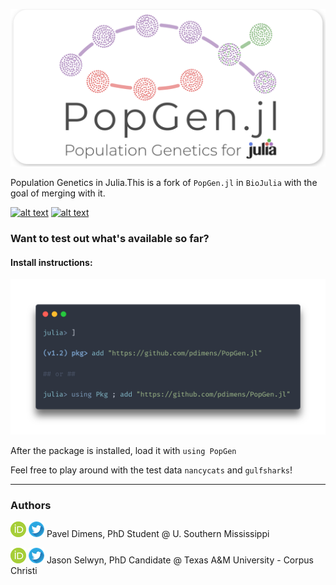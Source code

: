 ![logo](docs/img/logo_card.png)

Population Genetics in Julia.This is a fork of `PopGen.jl` in `BioJulia` with the goal of merging with it. 

[![alt text](https://img.shields.io/badge/docs-stable-informational?style=for-the-badge&logo=Read%20The%20Docs)](https://pdimens.github.io/PopGen.jl/) 
[![alt text](https://img.shields.io/badge/slack-join%20PopGen.jl-ff69b4?style=for-the-badge&logo=slack)](https://pdimens.github.io/PopGen.jl/community/)

### Want to test out what's available so far?
#### Install instructions:
![install_instructions](docs/img/install_carbon.png)


After the package is installed, load it with `using PopGen`

Feel free to play around with the test data `nancycats` and `gulfsharks`!

---------

### Authors

[![alt text](docs/img/orcid.png)](https://orcid.org/0000-0003-3823-0373) [![alt text](docs/img/twitter.png)](https://twitter.com/PVDimens) Pavel Dimens, PhD Student @ U. Southern Mississippi

[![alt text](docs/img/orcid.png)](http://orcid.org/0000-0002-9100-217X) [![alt text](docs/img/twitter.png)](https://twitter.com/JasonSelwyn) Jason Selwyn, PhD Candidate @ Texas A&M University - Corpus Christi 
